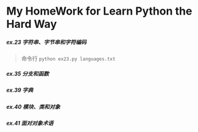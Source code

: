 # My HomeWork for Learn Python the Hard Way
##### ex.23 字符串、字节串和字符编码 
> 命令行 
`python ex23.py languages.txt `

##### ex.35 分支和函数
##### ex.39 字典 
##### ex.40 模块、类和对象 
##### ex.41 面对对象术语 
